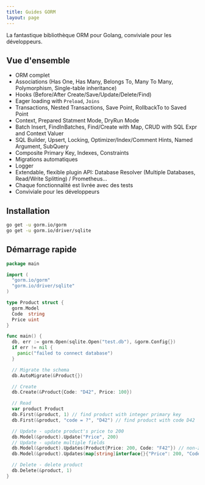 ```yaml
---
title: Guides GORM
layout: page
---
```


La fantastique bibliothèque ORM pour Golang, conviviale pour les développeurs.

## Vue d'ensemble

* ORM complet
* Associations (Has One, Has Many, Belongs To, Many To Many, Polymorphism, Single-table inheritance)
* Hooks (Before/After Create/Save/Update/Delete/Find)
* Eager loading with `Preload`, `Joins`
* Transactions, Nested Transactions, Save Point, RollbackTo to Saved Point
* Context, Prepared Statment Mode, DryRun Mode
* Batch Insert, FindInBatches, Find/Create with Map, CRUD with SQL Expr and Context Valuer
* SQL Builder, Upsert, Locking, Optimizer/Index/Comment Hints, Named Argument, SubQuery
* Composite Primary Key, Indexes, Constraints
* Migrations automatiques
* Logger
* Extendable, flexible plugin API: Database Resolver (Multiple Databases, Read/Write Splitting) / Prometheus...
* Chaque fonctionnalité est livrée avec des tests
* Conviviale pour les développeurs

## Installation

```sh
go get -u gorm.io/gorm
go get -u gorm.io/driver/sqlite
```

## Démarrage rapide

```go
package main

import (
  "gorm.io/gorm"
  "gorm.io/driver/sqlite"
)

type Product struct {
  gorm.Model
  Code  string
  Price uint
}

func main() {
  db, err := gorm.Open(sqlite.Open("test.db"), &gorm.Config{})
  if err != nil {
    panic("failed to connect database")
  }

  // Migrate the schema
  db.AutoMigrate(&Product{})

  // Create
  db.Create(&Product{Code: "D42", Price: 100})

  // Read
  var product Product
  db.First(&product, 1) // find product with integer primary key
  db.First(&product, "code = ?", "D42") // find product with code D42

  // Update - update product's price to 200
  db.Model(&product).Update("Price", 200)
  // Update - update multiple fields
  db.Model(&product).Updates(Product{Price: 200, Code: "F42"}) // non-zero fields
  db.Model(&product).Updates(map[string]interface{}{"Price": 200, "Code": "F42"})

  // Delete - delete product
  db.Delete(&product, 1)
}
```

